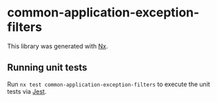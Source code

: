 # common-application-exception-filters

This library was generated with [Nx](https://nx.dev).

## Running unit tests

Run `nx test common-application-exception-filters` to execute the unit tests via [Jest](https://jestjs.io).
